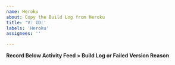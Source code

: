 ```yaml
---
name: Heroku 
about: Copy the Build Log from Heroku
title: 'V: ID:'
labels: 'Heroku'
assignees: ''

---
```


**Record Below Activity Feed > Build Log or Failed Version Reason**
